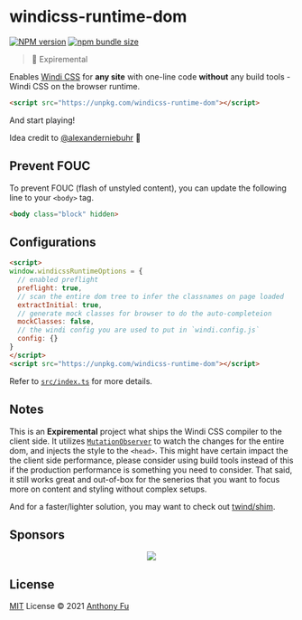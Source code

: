 # windicss-runtime-dom

[![NPM version](https://img.shields.io/npm/v/windicss-runtime-dom?color=0ea5e9&label=)](https://www.npmjs.com/package/windicss-runtime-dom)
[![npm bundle size](https://img.shields.io/bundlephobia/minzip/windicss-runtime-dom?color=1180b2&label=)](https://bundlephobia.com/result?p=windicss-runtime-dom)

> 🧪 Expiremental

Enables [Windi CSS](https://github.com/windicss/windicss) for **any site** with one-line code **without** any build tools - Windi CSS on the browser runtime.

```html
<script src="https://unpkg.com/windicss-runtime-dom"></script>
```

And start playing!

Idea credit to [@alexanderniebuhr](https://github.com/alexanderniebuhr) 🙌

## Prevent FOUC

To prevent FOUC (flash of unstyled content), you can update the following line to your `<body>` tag.

```html
<body class="block" hidden>
```

## Configurations

```html
<script>
window.windicssRuntimeOptions = {
  // enabled preflight
  preflight: true,
  // scan the entire dom tree to infer the classnames on page loaded
  extractInitial: true,
  // generate mock classes for browser to do the auto-completeion 
  mockClasses: false,
  // the windi config you are used to put in `windi.config.js`
  config: {}
}
</script>
<script src="https://unpkg.com/windicss-runtime-dom"></script>
```

Refer to [`src/index.ts`](./src/index.ts) for more details.

## Notes

This is an **Expiremental** project what ships the Windi CSS compiler to the client side. It utilizes [`MutationObserver`](https://developer.mozilla.org/en-US/docs/Web/API/MutationObserver) to watch the changes for the entire dom, and injects the style to the `<head>`. This might have certain impact the the client side performance, please consider using build tools instead of this if the production performance is something you need to consider. That said, it still works great and out-of-box for the senerios that you want to focus more on content and styling without complex setups.

And for a faster/lighter solution, you may want to check out [twind/shim](https://twind.dev/docs/handbook/getting-started/using-the-shim.html).

## Sponsors

<p align="center">
  <a href="https://cdn.jsdelivr.net/gh/antfu/static/sponsors.svg">
    <img src='https://cdn.jsdelivr.net/gh/antfu/static/sponsors.svg'/>
  </a>
</p>

## License

[MIT](./LICENSE) License © 2021 [Anthony Fu](https://github.com/antfu)
